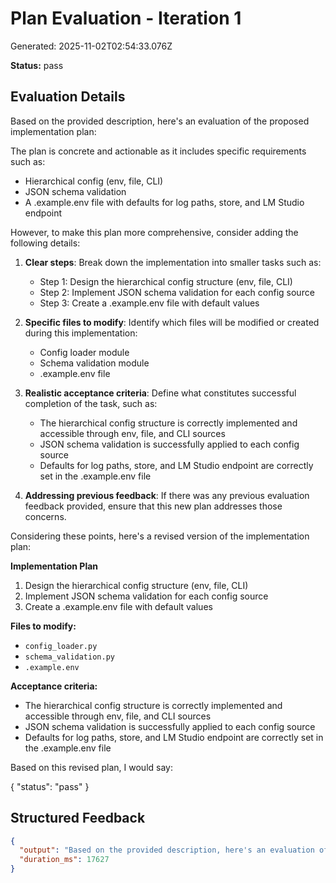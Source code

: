 # Plan Evaluation - Iteration 1

Generated: 2025-11-02T02:54:33.076Z

**Status:** pass

## Evaluation Details

Based on the provided description, here's an evaluation of the proposed implementation plan:

The plan is concrete and actionable as it includes specific requirements such as:
- Hierarchical config (env, file, CLI)
- JSON schema validation
- A .example.env file with defaults for log paths, store, and LM Studio endpoint

However, to make this plan more comprehensive, consider adding the following details:

1. **Clear steps**: Break down the implementation into smaller tasks such as:
   - Step 1: Design the hierarchical config structure (env, file, CLI)
   - Step 2: Implement JSON schema validation for each config source
   - Step 3: Create a .example.env file with default values

2. **Specific files to modify**: Identify which files will be modified or created during this implementation:
   - Config loader module
   - Schema validation module
   - .example.env file

3. **Realistic acceptance criteria**: Define what constitutes successful completion of the task, such as:
   - The hierarchical config structure is correctly implemented and accessible through env, file, and CLI sources
   - JSON schema validation is successfully applied to each config source
   - Defaults for log paths, store, and LM Studio endpoint are correctly set in the .example.env file

4. **Addressing previous feedback**: If there was any previous evaluation feedback provided, ensure that this new plan addresses those concerns.

Considering these points, here's a revised version of the implementation plan:

**Implementation Plan**

1. Design the hierarchical config structure (env, file, CLI)
2. Implement JSON schema validation for each config source
3. Create a .example.env file with default values

**Files to modify:**

- `config_loader.py`
- `schema_validation.py`
- `.example.env`

**Acceptance criteria:**

- The hierarchical config structure is correctly implemented and accessible through env, file, and CLI sources
- JSON schema validation is successfully applied to each config source
- Defaults for log paths, store, and LM Studio endpoint are correctly set in the .example.env file

Based on this revised plan, I would say:

{ "status": "pass" }

## Structured Feedback

```json
{
  "output": "Based on the provided description, here's an evaluation of the proposed implementation plan:\n\nThe plan is concrete and actionable as it includes specific requirements such as:\n- Hierarchical config (env, file, CLI)\n- JSON schema validation\n- A .example.env file with defaults for log paths, store, and LM Studio endpoint\n\nHowever, to make this plan more comprehensive, consider adding the following details:\n\n1. **Clear steps**: Break down the implementation into smaller tasks such as:\n   - Step 1: Design the hierarchical config structure (env, file, CLI)\n   - Step 2: Implement JSON schema validation for each config source\n   - Step 3: Create a .example.env file with default values\n\n2. **Specific files to modify**: Identify which files will be modified or created during this implementation:\n   - Config loader module\n   - Schema validation module\n   - .example.env file\n\n3. **Realistic acceptance criteria**: Define what constitutes successful completion of the task, such as:\n   - The hierarchical config structure is correctly implemented and accessible through env, file, and CLI sources\n   - JSON schema validation is successfully applied to each config source\n   - Defaults for log paths, store, and LM Studio endpoint are correctly set in the .example.env file\n\n4. **Addressing previous feedback**: If there was any previous evaluation feedback provided, ensure that this new plan addresses those concerns.\n\nConsidering these points, here's a revised version of the implementation plan:\n\n**Implementation Plan**\n\n1. Design the hierarchical config structure (env, file, CLI)\n2. Implement JSON schema validation for each config source\n3. Create a .example.env file with default values\n\n**Files to modify:**\n\n- `config_loader.py`\n- `schema_validation.py`\n- `.example.env`\n\n**Acceptance criteria:**\n\n- The hierarchical config structure is correctly implemented and accessible through env, file, and CLI sources\n- JSON schema validation is successfully applied to each config source\n- Defaults for log paths, store, and LM Studio endpoint are correctly set in the .example.env file\n\nBased on this revised plan, I would say:\n\n{ \"status\": \"pass\" }",
  "duration_ms": 17627
}
```
